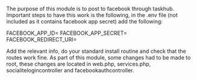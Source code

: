 The purpose of this module is to post to facebook through taskhub.
Important steps to have this work is the following, in the .env file (not included as it contains facebook app secret) add the following:

FACEBOOK_APP_ID=
FACEBOOK_APP_SECRET=
FACEBOOK_REDIRECT_URI=

Add the relevant info, do your standard install routine and check that the routes work fine.
As part of this module, some changes had to be made to root, these changes are located in web.php, services.php, socialitelogincontroller and facebookauthcontroller.


